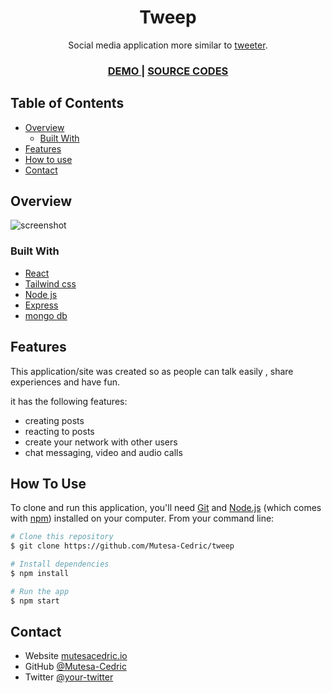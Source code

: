 <!-- Please update value in the {}  -->

<h1 align="center">Tweep</h1>

<div align="center">
   Social media application more similar to  <a href="https://tweeter.com" target="_blank">tweeter</a>.
</div>

<div align="center">
  <h3>
    <a href="https://mctweep.vercel.app">
      DEMO
    </a>
    <span> | </span>
    <a href="https://github.com/Mutesa-Cedric/tweep">
      SOURCE CODES
    </a>
  </h3>
</div>

<!-- TABLE OF CONTENTS -->

## Table of Contents

- [Overview](#overview)
    - [Built With](#built-with)
- [Features](#features)
- [How to use](#how-to-use)
- [Contact](#contact)

<!-- OVERVIEW -->

## Overview

![screenshot](https://media-exp1.licdn.com/dms/image/C4D22AQHjWa0OiINM8w/feedshare-shrink_800/0/1653399358010?e=1669248000&v=beta&t=HIKwo0YKnFuZlml7cOJUWD4mQJ9VIqW-7M2YXWH-Qr0)


### Built With

<!-- This section should list any major frameworks that you built your project using. Here are a few examples.-->

- [React](https://reactjs.org/)
- [Tailwind css](https://tailwindcss.com/)
- [Node js](https://nodejs.org/)
- [Express](https://expressjs.com)
- [mongo db](https://www.mongodb.com)

## Features


This application/site was created so as people can talk easily , share experiences and have fun.

it has the following features:

* creating posts
* reacting to posts
* create your network with other users
* chat messaging, video and audio calls

## How To Use

<!-- Example: -->

To clone and run this application, you'll need [Git](https://git-scm.com) and [Node.js](https://nodejs.org/en/download/) (which comes with [npm](http://npmjs.com)) installed on your computer. From your command line:

```bash
# Clone this repository
$ git clone https://github.com/Mutesa-Cedric/tweep

# Install dependencies
$ npm install

# Run the app
$ npm start
```


## Contact

- Website [mutesacedric.io](https://mutesacedric.io)
- GitHub [@Mutesa-Cedric](https://github.com/Mutesa-Cedric)
- Twitter [@your-twitter](https://twitter.com/CedricMutesa)
